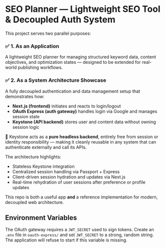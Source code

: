 # SEO Planner — Lightweight SEO Tool & Decoupled Auth System

This project serves two parallel purposes:

### ✅ 1. As an Application

A lightweight SEO planner for managing structured keyword data, content objectives, and optimization states — designed to be extended for real-world publishing workflows.

### ✅ 2. As a System Architecture Showcase

A fully decoupled authentication and data management setup that demonstrates how:

- **Next.js (frontend)** initiates and reacts to login/logout
- **OAuth Express (auth gateway)** handles login via Google and manages session state
- **Keystone (API backend)** stores user and content data without owning session logic

🔁 Keystone acts as a **pure headless backend**, entirely free from session or identity responsibility — making it cleanly reusable in any system
that can authenticate externally and call its APIs.

The architecture highlights:
- Stateless Keystone integration
- Centralized session handling via Passport + Express
- Client-driven session hydration and updates via Next.js
- Real-time rehydration of user sessions after preference or profile updates

This repo is both a useful app **and** a reference implementation for modern, decoupled web architecture.

## Environment Variables

The OAuth gateway requires a `JWT_SECRET` used to sign tokens. Create an `.env` file in `oauth-express/` and set `JWT_SECRET` to a strong, random string. The application will refuse to start if this variable is missing.
